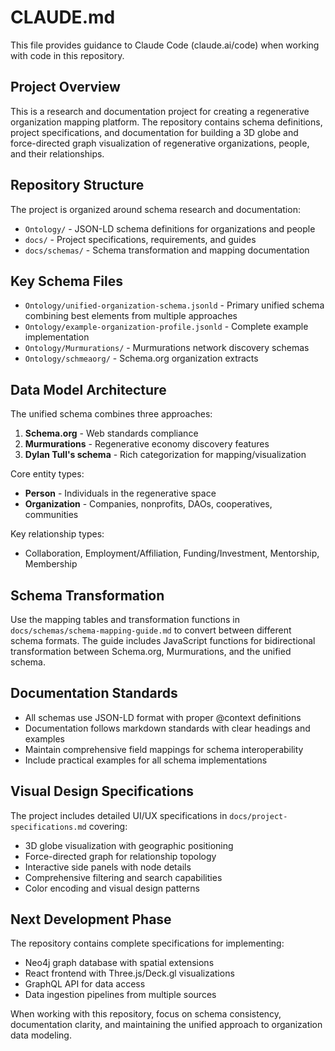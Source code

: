 # CLAUDE.md

This file provides guidance to Claude Code (claude.ai/code) when working with code in this repository.

## Project Overview

This is a research and documentation project for creating a regenerative organization mapping platform. The repository contains schema definitions, project specifications, and documentation for building a 3D globe and force-directed graph visualization of regenerative organizations, people, and their relationships.

## Repository Structure

The project is organized around schema research and documentation:

- `Ontology/` - JSON-LD schema definitions for organizations and people
- `docs/` - Project specifications, requirements, and guides
- `docs/schemas/` - Schema transformation and mapping documentation

## Key Schema Files

- `Ontology/unified-organization-schema.jsonld` - Primary unified schema combining best elements from multiple approaches
- `Ontology/example-organization-profile.jsonld` - Complete example implementation
- `Ontology/Murmurations/` - Murmurations network discovery schemas
- `Ontology/schmeaorg/` - Schema.org organization extracts

## Data Model Architecture

The unified schema combines three approaches:
1. **Schema.org** - Web standards compliance
2. **Murmurations** - Regenerative economy discovery features  
3. **Dylan Tull's schema** - Rich categorization for mapping/visualization

Core entity types:
- **Person** - Individuals in the regenerative space
- **Organization** - Companies, nonprofits, DAOs, cooperatives, communities

Key relationship types:
- Collaboration, Employment/Affiliation, Funding/Investment, Mentorship, Membership

## Schema Transformation

Use the mapping tables and transformation functions in `docs/schemas/schema-mapping-guide.md` to convert between different schema formats. The guide includes JavaScript functions for bidirectional transformation between Schema.org, Murmurations, and the unified schema.

## Documentation Standards

- All schemas use JSON-LD format with proper @context definitions
- Documentation follows markdown standards with clear headings and examples
- Maintain comprehensive field mappings for schema interoperability
- Include practical examples for all schema implementations

## Visual Design Specifications

The project includes detailed UI/UX specifications in `docs/project-specifications.md` covering:
- 3D globe visualization with geographic positioning
- Force-directed graph for relationship topology
- Interactive side panels with node details
- Comprehensive filtering and search capabilities
- Color encoding and visual design patterns

## Next Development Phase

The repository contains complete specifications for implementing:
- Neo4j graph database with spatial extensions
- React frontend with Three.js/Deck.gl visualizations
- GraphQL API for data access
- Data ingestion pipelines from multiple sources

When working with this repository, focus on schema consistency, documentation clarity, and maintaining the unified approach to organization data modeling.